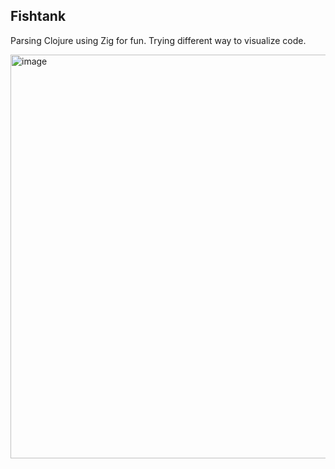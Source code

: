 ## Fishtank

Parsing Clojure using Zig for fun.
Trying different way to visualize code.

<img width="811" height="646" alt="image" src="https://github.com/user-attachments/assets/11062beb-284e-4778-91ae-e7854041f8de" />

